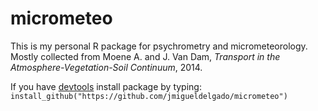 # micrometeo
This is my personal R package for psychrometry and micrometeorology. Mostly collected from Moene A. and J. Van Dam, *Transport in the Atmosphere-Vegetation-Soil Continuum*, 2014.

If you have [devtools](https://cran.r-project.org/web/packages/devtools/index.html) install package by typing:
`install_github("https://github.com/jmigueldelgado/micrometeo")`




